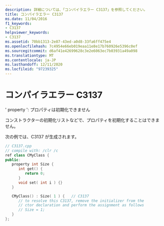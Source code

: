 ```yaml
---
description: 詳細については、「コンパイラエラー C3137」を参照してください。
title: コンパイラエラー C3137
ms.date: 11/04/2016
f1_keywords:
- C3137
helpviewer_keywords:
- C3137
ms.assetid: 70bb1313-2e87-43ed-a0d8-33fa6ff475e4
ms.openlocfilehash: 7c4954e66eb019eaa11e8e17b760926e5396c0ef
ms.sourcegitcommit: d6af41e42699628c3e2e6063ec7b03931a49a098
ms.translationtype: MT
ms.contentlocale: ja-JP
ms.lasthandoff: 12/11/2020
ms.locfileid: "97239325"
---
```

# <a name="compiler-error-c3137"></a>コンパイラエラー C3137

' property ': プロパティは初期化できません

コンストラクターの初期化リストなどで、プロパティを初期化することはできません。

次の例では、C3137 が生成されます。

```cpp
// C3137.cpp
// compile with: /clr /c
ref class CMyClass {
public:
   property int Size {
      int get() {
         return 0;
      }
      void set( int i ) {}
   }

   CMyClass() : Size( 1 ) {   // C3137
      // to resolve this C3137, remove the initializer from the
      // ctor declaration and perform the assignment as follows
      // Size = 1;
   }
};
```
